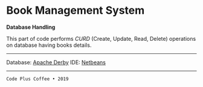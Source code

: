 # Book Management System

**Database Handling**

This part of code performs _CURD_ (Create, Update, Read, Delete) operations on database having books details.

---

Database: [Apache Derby](https://db.apache.org/derby/)
IDE: [Netbeans](https://netbeans.org/)

---
`Code Plus Coffee • 2019`